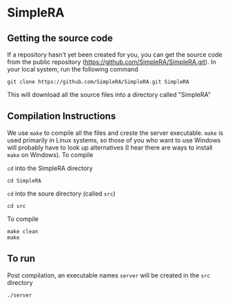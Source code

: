# SimpleRA

## Getting the source code

If a repository hasn't yet been created for you, you can get the source code from the public repository (https://github.com/SimpleRA/SimpleRA.git). In your local system, run the following command

```
git clone https://github.com/SimpleRA/SimpleRA.git SimpleRA
```

This will download all the source files into a directory called "SimpleRA"

## Compilation Instructions

We use ```make``` to compile all the files and creste the server executable. ```make``` is used primarily in Linux systems, so those of you who want to use Windows will probably have to look up alternatives (I hear there are ways to install ```make``` on Windows). To compile

```cd``` into the SimpleRA directory
```
cd SimpleRA
```
```cd``` into the soure directory (called ```src```)
```
cd src
```
To compile
```
make clean
make
```

## To run

Post compilation, an executable names ```server``` will be created in the ```src``` directory
```
./server
```
